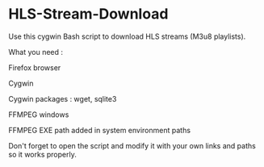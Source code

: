 # HLS-Stream-Download
Use this cygwin Bash script to download HLS streams (M3u8 playlists).

What you need :

Firefox browser

Cygwin

Cygwin packages : wget, sqlite3

FFMPEG windows

FFMPEG EXE path added in system environment paths

Don't forget to open the script and modify it with your own links and paths so it works properly.

